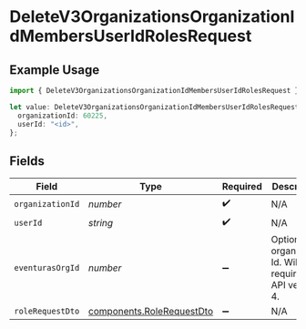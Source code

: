 # DeleteV3OrganizationsOrganizationIdMembersUserIdRolesRequest

## Example Usage

```typescript
import { DeleteV3OrganizationsOrganizationIdMembersUserIdRolesRequest } from "enrollments-sdk/models/operations";

let value: DeleteV3OrganizationsOrganizationIdMembersUserIdRolesRequest = {
  organizationId: 60225,
  userId: "<id>",
};
```

## Fields

| Field                                                                  | Type                                                                   | Required                                                               | Description                                                            |
| ---------------------------------------------------------------------- | ---------------------------------------------------------------------- | ---------------------------------------------------------------------- | ---------------------------------------------------------------------- |
| `organizationId`                                                       | *number*                                                               | :heavy_check_mark:                                                     | N/A                                                                    |
| `userId`                                                               | *string*                                                               | :heavy_check_mark:                                                     | N/A                                                                    |
| `eventurasOrgId`                                                       | *number*                                                               | :heavy_minus_sign:                                                     | Optional organization Id. Will be required in API version 4.           |
| `roleRequestDto`                                                       | [components.RoleRequestDto](../../models/components/rolerequestdto.md) | :heavy_minus_sign:                                                     | N/A                                                                    |